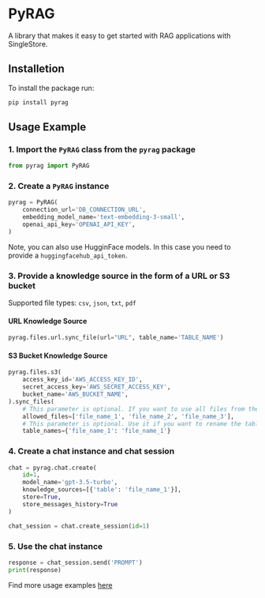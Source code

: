 # PyRAG

A library that makes it easy to get started with RAG applications with SingleStore.

## Installetion

To install the package run:

```sh
pip install pyrag
```

## Usage Example

### 1. Import the `PyRAG` class from the `pyrag` package

```py
from pyrag import PyRAG
```

### 2. Create a `PyRAG` instance

```py
pyrag = PyRAG(
    connection_url='DB_CONNECTION_URL',
    embedding_model_name='text-embedding-3-small',
    openai_api_key='OPENAI_API_KEY',
)
```

Note, you can also use HugginFace models. In this case you need to provide a `huggingfacehub_api_token`.

### 3. Provide a knowledge source in the form of a URL or S3 bucket

Supported file types: `csv`, `json`, `txt`, `pdf`

#### URL Knowledge Source

```py
pyrag.files.url.sync_file(url="URL", table_name='TABLE_NAME')
```

#### S3 Bucket Knowledge Source

```py
pyrag.files.s3(
    access_key_id='AWS_ACCESS_KEY_ID',
    secret_access_key='AWS_SECRET_ACCESS_KEY',
    bucket_name='AWS_BUCKET_NAME',
).sync_files(
    # This parameter is optional. If you want to use all files from the s3 bucket, remove this parameter.
    allowed_files=['file_name_1', 'file_name_2', 'file_name_3'],
    # This parameter is optional. Use it if you want to rename the table. By default, the table serializes the file name.
    table_names={'file_name_1': 'file_name_1'}
```

### 4. Create a chat instance and chat session

```py
chat = pyrag.chat.create(
    id=1,
    model_name='gpt-3.5-turbo',
    knowledge_sources=[{'table': 'file_name_1'}],
    store=True,
    store_messages_history=True
)

chat_session = chat.create_session(id=1)
```

### 5. Use the chat instance

```py
response = chat_session.send('PROMPT')
print(response)
```

Find more usage examples [here](https://github.com/singlestore-labs/pyrag/tree/main/examples)
